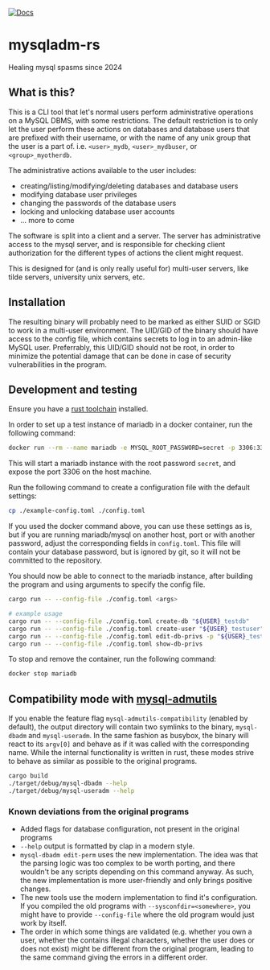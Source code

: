 [![Docs](https://img.shields.io/badge/rust_docs-blue?style=for-the-badge&logo=rust)](https://pages.pvv.ntnu.no/Projects/mysqladm-rs/main/docs/mysqladm/)

# mysqladm-rs

Healing mysql spasms since 2024

## What is this?

This is a CLI tool that let's normal users perform administrative operations on a MySQL DBMS, with some restrictions.
The default restriction is to only let the user perform these actions on databases and database users that are prefixed with their username,
or with the name of any unix group that the user is a part of. i.e. `<user>_mydb`, `<user>_mydbuser`, or `<group>_myotherdb`.

The administrative actions available to the user includes:

- creating/listing/modifying/deleting databases and database users
- modifying database user privileges
- changing the passwords of the database users
- locking and unlocking database user accounts
- ... more to come

The software is split into a client and a server. The server has administrative access to the mysql server,
and is responsible for checking client authorization for the different types of actions the client might request.

This is designed for (and is only really useful for) multi-user servers, like tilde servers, university unix servers, etc.

## Installation

The resulting binary will probably need to be marked as either SUID or SGID to work in a multi-user environment.
The UID/GID of the binary should have access to the config file, which contains secrets to log in to an admin-like MySQL user.
Preferrably, this UID/GID should not be root, in order to minimize the potential damage that can be done in case of security vulnerabilities in the program.

## Development and testing

Ensure you have a [rust toolchain](https://www.rust-lang.org/tools/install) installed.

In order to set up a test instance of mariadb in a docker container, run the following command:

```bash
docker run --rm --name mariadb -e MYSQL_ROOT_PASSWORD=secret -p 3306:3306 -d mariadb:latest
```

This will start a mariadb instance with the root password `secret`, and expose the port 3306 on the host machine.


Run the following command to create a configuration file with the default settings:

```bash
cp ./example-config.toml ./config.toml
```

If you used the docker command above, you can use these settings as is, but if you are running mariadb/mysql on another host, port or with another password, adjust the corresponding fields in `config.toml`.
This file will contain your database password, but is ignored by git, so it will not be committed to the repository.

You should now be able to connect to the mariadb instance, after building the program and using arguments to specify the config file.

```bash
cargo run -- --config-file ./config.toml <args>

# example usage
cargo run -- --config-file ./config.toml create-db "${USER}_testdb"
cargo run -- --config-file ./config.toml create-user "${USER}_testuser"
cargo run -- --config-file ./config.toml edit-db-privs -p "${USER}_testdb:${USER}_testuser:A"
cargo run -- --config-file ./config.toml show-db-privs
```

To stop and remove the container, run the following command:

```bash
docker stop mariadb
```

## Compatibility mode with [mysql-admutils](https://git.pvv.ntnu.no/Projects/mysql-admutils)

If you enable the feature flag `mysql-admutils-compatibility` (enabled by default), the output directory will contain two symlinks to the binary, `mysql-dbadm` and `mysql-useradm`. In the same fashion as busybox, the binary will react to its `argv[0]` and behave as if it was called with the corresponding name. While the internal functionality is written in rust, these modes strive to behave as similar as possible to the original programs.

```bash
cargo build
./target/debug/mysql-dbadm --help
./target/debug/mysql-useradm --help
```

### Known deviations from the original programs

- Added flags for database configuration, not present in the original programs
- `--help` output is formatted by clap in a modern style.
- `mysql-dbadm edit-perm` uses the new implementation. The idea was that the parsing
  logic was too complex to be worth porting, and there wouldn't be any scripts depending
  on this command anyway. As such, the new implementation is more user-friendly and only
  brings positive changes.
- The new tools use the modern implementation to find it's configuration. If you compiled
  the old programs with `--sysconfdir=<somewhere>`, you might have to provide `--config-file`
  where the old program would just work by itself.
- The order in which some things are validated (e.g. whether you own a user, whether the
  contains illegal characters, whether the user does or does not exist) might be different
  from the original program, leading to the same command giving the errors in a different order.